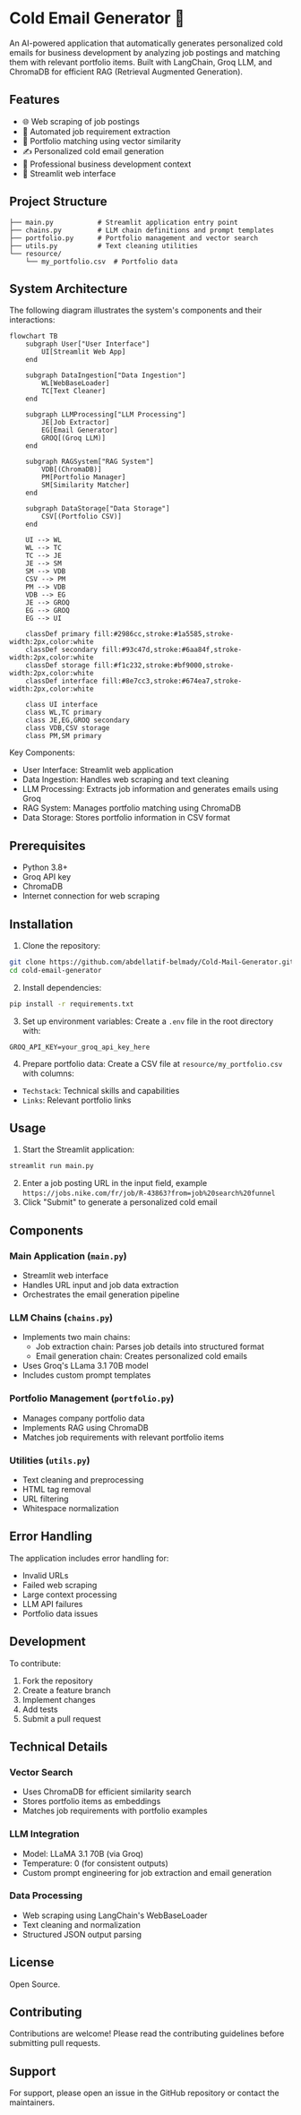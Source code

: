 # Cold Email Generator 📧

An AI-powered application that automatically generates personalized cold emails for business development by analyzing job postings and matching them with relevant portfolio items. Built with LangChain, Groq LLM, and ChromaDB for efficient RAG (Retrieval Augmented Generation).

## Features

- 🌐 Web scraping of job postings
- 🤖 Automated job requirement extraction
- 🎯 Portfolio matching using vector similarity
- ✍️ Personalized cold email generation
- 💼 Professional business development context
- 🚀 Streamlit web interface

## Project Structure

```
├── main.py           # Streamlit application entry point
├── chains.py         # LLM chain definitions and prompt templates
├── portfolio.py      # Portfolio management and vector search
├── utils.py          # Text cleaning utilities
└── resource/
    └── my_portfolio.csv  # Portfolio data
```

## System Architecture

The following diagram illustrates the system's components and their interactions:

```mermaid
flowchart TB
    subgraph User["User Interface"]
        UI[Streamlit Web App]
    end

    subgraph DataIngestion["Data Ingestion"]
        WL[WebBaseLoader]
        TC[Text Cleaner]
    end

    subgraph LLMProcessing["LLM Processing"]
        JE[Job Extractor]
        EG[Email Generator]
        GROQ[(Groq LLM)]
    end

    subgraph RAGSystem["RAG System"]
        VDB[(ChromaDB)]
        PM[Portfolio Manager]
        SM[Similarity Matcher]
    end

    subgraph DataStorage["Data Storage"]
        CSV[(Portfolio CSV)]
    end

    UI --> WL
    WL --> TC
    TC --> JE
    JE --> SM
    SM --> VDB
    CSV --> PM
    PM --> VDB
    VDB --> EG
    JE --> GROQ
    EG --> GROQ
    EG --> UI

    classDef primary fill:#2986cc,stroke:#1a5585,stroke-width:2px,color:white
    classDef secondary fill:#93c47d,stroke:#6aa84f,stroke-width:2px,color:white
    classDef storage fill:#f1c232,stroke:#bf9000,stroke-width:2px,color:white
    classDef interface fill:#8e7cc3,stroke:#674ea7,stroke-width:2px,color:white

    class UI interface
    class WL,TC primary
    class JE,EG,GROQ secondary
    class VDB,CSV storage
    class PM,SM primary
```

Key Components:
- User Interface: Streamlit web application
- Data Ingestion: Handles web scraping and text cleaning
- LLM Processing: Extracts job information and generates emails using Groq
- RAG System: Manages portfolio matching using ChromaDB
- Data Storage: Stores portfolio information in CSV format

## Prerequisites

- Python 3.8+
- Groq API key
- ChromaDB
- Internet connection for web scraping

## Installation

1. Clone the repository:
```bash
git clone https://github.com/abdellatif-belmady/Cold-Mail-Generator.git
cd cold-email-generator
```

2. Install dependencies:
```bash
pip install -r requirements.txt
```

3. Set up environment variables:
Create a `.env` file in the root directory with:
```
GROQ_API_KEY=your_groq_api_key_here
```

4. Prepare portfolio data:
Create a CSV file at `resource/my_portfolio.csv` with columns:
- `Techstack`: Technical skills and capabilities
- `Links`: Relevant portfolio links

## Usage

1. Start the Streamlit application:
```bash
streamlit run main.py
```

2. Enter a job posting URL in the input field, example `https://jobs.nike.com/fr/job/R-43863?from=job%20search%20funnel`
3. Click "Submit" to generate a personalized cold email

## Components

### Main Application (`main.py`)
- Streamlit web interface
- Handles URL input and job data extraction
- Orchestrates the email generation pipeline

### LLM Chains (`chains.py`)
- Implements two main chains:
  - Job extraction chain: Parses job details into structured format
  - Email generation chain: Creates personalized cold emails
- Uses Groq's LLama 3.1 70B model
- Includes custom prompt templates

### Portfolio Management (`portfolio.py`)
- Manages company portfolio data
- Implements RAG using ChromaDB
- Matches job requirements with relevant portfolio items

### Utilities (`utils.py`)
- Text cleaning and preprocessing
- HTML tag removal
- URL filtering
- Whitespace normalization

## Error Handling

The application includes error handling for:
- Invalid URLs
- Failed web scraping
- Large context processing
- LLM API failures
- Portfolio data issues

## Development

To contribute:

1. Fork the repository
2. Create a feature branch
3. Implement changes
4. Add tests
5. Submit a pull request

## Technical Details

### Vector Search
- Uses ChromaDB for efficient similarity search
- Stores portfolio items as embeddings
- Matches job requirements with portfolio examples

### LLM Integration
- Model: LLaMA 3.1 70B (via Groq)
- Temperature: 0 (for consistent outputs)
- Custom prompt engineering for job extraction and email generation

### Data Processing
- Web scraping using LangChain's WebBaseLoader
- Text cleaning and normalization
- Structured JSON output parsing

## License

Open Source.

## Contributing

Contributions are welcome! Please read the contributing guidelines before submitting pull requests.

## Support

For support, please open an issue in the GitHub repository or contact the maintainers.
